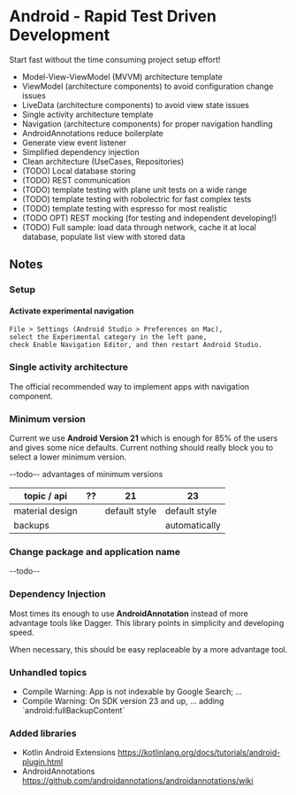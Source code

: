 # Android - Rapid Test Driven Development

Start fast without the time consuming project setup effort!

* Model-View-ViewModel (MVVM) architecture template
 * ViewModel (architecture components) to avoid configuration change issues
 * LiveData (architecture components) to avoid view state issues
* Single activity architecture template
 * Navigation (architecture components) for proper navigation handling
* AndroidAnnotations reduce boilerplate
 * Generate view event listener
 * Simplified dependency injection
* Clean architecture (UseCases, Repositories)
* (TODO) Local database storing
* (TODO) REST communication
* (TODO) template testing with plane unit tests on a wide range
* (TODO) template testing with robolectric for fast complex tests
* (TODO) template testing with espresso for most realistic
* (TODO OPT) REST mocking (for testing and independent developing!)
* (TODO) Full sample: load data through network, cache it at local database, populate list view with stored data

## Notes

### Setup

#### Activate experimental navigation

```
File > Settings (Android Studio > Preferences on Mac),
select the Experimental category in the left pane,
check Enable Navigation Editor, and then restart Android Studio.
```

### Single activity architecture

The official recommended way to implement apps with navigation component.

### Minimum version

Current we use **Android Version 21** which is enough for 85% of the users and gives some nice defaults.
Current nothing should really block you to select a lower minimum version.

--todo-- advantages of minimum versions

topic / api | ?? | 21 | 23
---|---|---|---
material design ||default style|default style
backups ||| automatically

### Change package and application name

--todo--

### Dependency Injection

Most times its enough to use **AndroidAnnotation** instead of more advantage tools like Dagger.
This library points in simplicity and developing speed.

When necessary, this should be easy replaceable by a more advantage tool.

### Unhandled topics

* Compile Warning: App is not indexable by Google Search; ...
* Compile Warning: On SDK version 23 and up, ... adding \`android:fullBackupContent\`


### Added libraries

* Kotlin Android Extensions https://kotlinlang.org/docs/tutorials/android-plugin.html
* AndroidAnnotations https://github.com/androidannotations/androidannotations/wiki